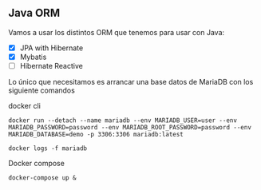 ## Java ORM

Vamos a usar los distintos ORM que tenemos para usar con Java:

- [x] JPA with Hibernate
- [x] Mybatis
- [ ] Hibernate Reactive

Lo único que necesitamos es arrancar una base datos de MariaDB con los siguiente comandos

docker cli

```
docker run --detach --name mariadb --env MARIADB_USER=user --env MARIADB_PASSWORD=password --env MARIADB_ROOT_PASSWORD=password --env
MARIADB_DATABASE=demo -p 3306:3306 mariadb:latest

docker logs -f mariadb
```

Docker compose

```
docker-compose up &
```
